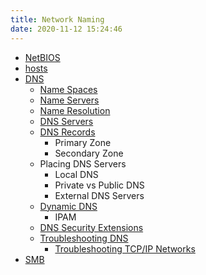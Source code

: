 ```yaml
---
title: Network Naming
date: 2020-11-12 15:24:46
---
```

* [NetBIOS](20201116153053-netbios.md)
* [hosts](20201116153738-hosts.md)
* [DNS](20201021131818-dns.md)
	+ [Name Spaces](20201117151300-name-spaces.md)
	+ [Name Servers](20201117152350-name-servers.md)
	+ [Name Resolution](20210202061503-name-resolution.md)
	+ [DNS Servers](20201116154247-dns-servers.md)
	+ [DNS Records](20201117152831-dns-record.md)
		- Primary Zone
		- Secondary Zone
	+ Placing DNS Servers
		- Local DNS
		- Private vs Public DNS
		- External DNS Servers
	+ [Dynamic DNS](20210202073052-dynamic-dns.md)
		- IPAM
	+ [DNS Security Extensions](20201202154313-dns-security-extensions.md)
	+ [Troubleshooting DNS](20201202155027-troubleshooting-dns.md)
		- [Troubleshooting TCP/IP Networks](20210202075118-troubleshooting-tcp-ip-networks.md)
* [SMB](20201119154535-smb.md)
